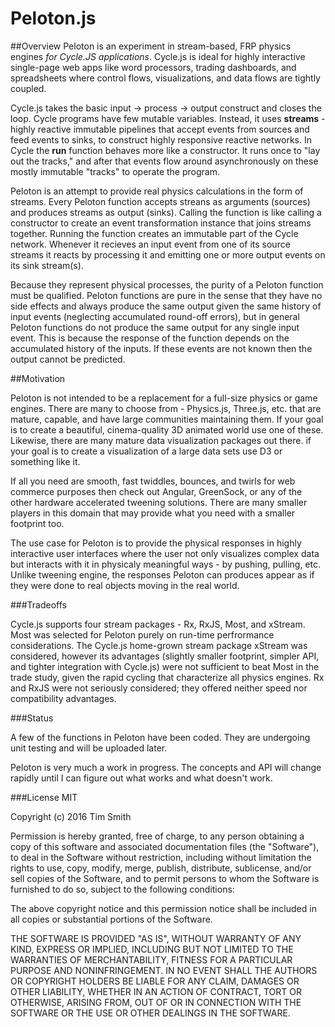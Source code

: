 
# Peloton.js

##Overview
Peloton is an experiment in stream-based, FRP physics engines *for Cycle.JS applications*.  Cycle.js is ideal for highly interactive single-page web apps like word processors, trading dashboards, and spreadsheets where control flows, visualizations, and data flows are tightly coupled. 

Cycle.js takes the basic input -> process -> output construct and closes the loop. Cycle programs have few mutable variables.  Instead, it uses **streams** - highly reactive immutable pipelines that accept events from sources and feed events to sinks, to construct highly responsive reactive networks.  In Cycle the **run** function behaves more like a constructor. It runs once to "lay out the tracks," and after that events flow around asynchronously on these mostly immutable "tracks" to operate the program. 

Peloton is an attempt to provide real physics calculations in the form of streams.  Every Peloton function accepts streans as arguments (sources) and produces streams as output (sinks).  Calling the function is like calling a constructor to create an event transformation instance that joins streams together.  Running the function creates an immutable part of the Cycle network. Whenever it recieves an input event from one of its source streams it reacts by processing it and emitting one or more output events on its sink stream(s). 

Because they represent physical processes, the purity of a Peloton function must be qualified.  Peloton functions are pure in the sense that they have no side effects and always produce the same output given the same history of input events (neglecting accumulated round-off errors), but in general Peloton functions do not produce the same output for any single input event.  This is because the response of the function depends on the accumulated history of the inputs.  If these events are not known then the output cannot be predicted. 

##Motivation

Peloton is not intended to be a replacement for a full-size physics or game engines.  There are many to choose from - Physics.js, Three.js, etc. that are mature, capable, and have large communities maintaining them. If your goal is to create a beautiful, cinema-quality 3D animated world use one of these.  Likewise, there are many mature data visualization packages out there.  if your goal is to create a visualization of a large data sets use D3 or something like it.  

If all you need are smooth, fast twiddles, bounces, and twirls for web commerce purposes then check out Angular, GreenSock, or any of the other hardware accelerated tweening solutions. There are many smaller players in this domain that may provide what you need with a smaller footprint too. 

The use case for Peloton is to provide the physical responses in highly interactive user interfaces where the user not only visualizes complex data but interacts with it in physicaly meaningful ways - by pushing, pulling, etc.  Unlike tweening engine, the responses Peloton can produces appear as if they were done to real objects moving in the real world. 

###Tradeoffs

Cycle.js supports four stream packages - Rx, RxJS, Most, and xStream. Most was selected for Peloton purely on run-time perfrormance considerations. The Cycle.js home-grown stream package xStream was considered, however its advantages (slightly smaller footprint, simpler API, and tighter integration with Cycle.js) were not sufficient to beat Most in the trade study, given the rapid cycling that characterize all physics engines. Rx and RxJS were not seriously considered; they offered neither speed nor compatibility advantages.

###Status

A few of the functions in Peloton have been coded. They are undergoing unit testing and will be uploaded later. 

Peloton is very much a work in progress. The concepts and API will change rapidly until I can figure out what works and what doesn't work.


###License MIT

Copyright (c) 2016 Tim Smith 

Permission is hereby granted, free of charge, to any person obtaining a copy of this software and associated documentation files (the "Software"), to deal in the Software without restriction, including without limitation the rights to use, copy, modify, merge, publish, distribute, sublicense, and/or sell copies of the Software, and to permit persons to whom the Software is furnished to do so, subject to the following conditions:

The above copyright notice and this permission notice shall be included in all copies or substantial portions of the Software.

THE SOFTWARE IS PROVIDED "AS IS", WITHOUT WARRANTY OF ANY KIND, EXPRESS OR IMPLIED, INCLUDING BUT NOT LIMITED TO THE WARRANTIES OF MERCHANTABILITY, FITNESS FOR A PARTICULAR PURPOSE AND NONINFRINGEMENT. IN NO EVENT SHALL THE AUTHORS OR COPYRIGHT HOLDERS BE LIABLE FOR ANY CLAIM, DAMAGES OR OTHER LIABILITY, WHETHER IN AN ACTION OF CONTRACT, TORT OR OTHERWISE, ARISING FROM, OUT OF OR IN CONNECTION WITH THE SOFTWARE OR THE USE OR OTHER DEALINGS IN THE SOFTWARE.
